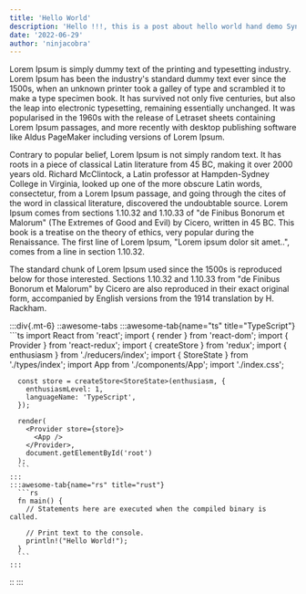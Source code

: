 ```yaml
---
title: 'Hello World'
description: 'Hello !!!, this is a post about hello world hand demo Syntax Highlight Code.'
date: '2022-06-29'
author: 'ninjacobra'
---
```


Lorem Ipsum is simply dummy text of the printing and typesetting industry. Lorem Ipsum has been the industry's standard dummy text ever since the 1500s, when an unknown printer took a galley of type and scrambled it to make a type specimen book. It has survived not only five centuries, but also the leap into electronic typesetting, remaining essentially unchanged. It was popularised in the 1960s with the release of Letraset sheets containing Lorem Ipsum passages, and more recently with desktop publishing software like Aldus PageMaker including versions of Lorem Ipsum.

Contrary to popular belief, Lorem Ipsum is not simply random text. It has roots in a piece of classical Latin literature from 45 BC, making it over 2000 years old. Richard McClintock, a Latin professor at Hampden-Sydney College in Virginia, looked up one of the more obscure Latin words, consectetur, from a Lorem Ipsum passage, and going through the cites of the word in classical literature, discovered the undoubtable source. Lorem Ipsum comes from sections 1.10.32 and 1.10.33 of "de Finibus Bonorum et Malorum" (The Extremes of Good and Evil) by Cicero, written in 45 BC. This book is a treatise on the theory of ethics, very popular during the Renaissance. The first line of Lorem Ipsum, "Lorem ipsum dolor sit amet..", comes from a line in section 1.10.32.

The standard chunk of Lorem Ipsum used since the 1500s is reproduced below for those interested. Sections 1.10.32 and 1.10.33 from "de Finibus Bonorum et Malorum" by Cicero are also reproduced in their exact original form, accompanied by English versions from the 1914 translation by H. Rackham.

:::div{.mt-6}
  ::awesome-tabs
    :::awesome-tab{name="ts" title="TypeScript"}
      ```ts
      import React from 'react';
      import { render } from 'react-dom';
      import { Provider } from 'react-redux';
      import { createStore } from 'redux';
      import { enthusiasm } from './reducers/index';
      import { StoreState } from './types/index';
      import App from './components/App';
      import './index.css';

      const store = createStore<StoreState>(enthusiasm, {
        enthusiasmLevel: 1,
        languageName: 'TypeScript',
      });

      render(
        <Provider store={store}>
          <App />
        </Provider>,
        document.getElementById('root')
      );
      ```
    :::
    :::awesome-tab{name="rs" title="rust"}
      ```rs
      fn main() {
        // Statements here are executed when the compiled binary is called.

        // Print text to the console.
        println!("Hello World!");
      }
      ```
    :::
  ::
:::
